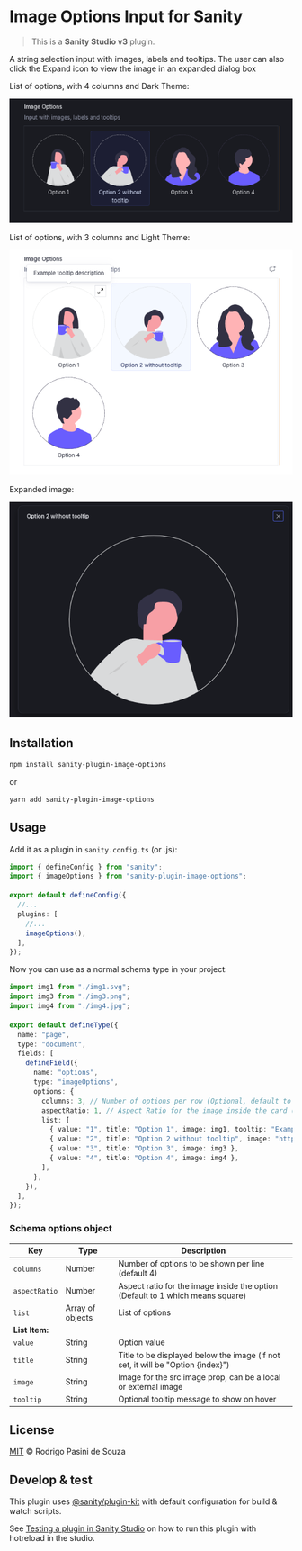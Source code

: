 # Image Options Input for Sanity

> This is a **Sanity Studio v3** plugin.

A string selection input with images, labels and tooltips. The user can also click the Expand icon to view the image in an expanded dialog box

List of options, with 4 columns and Dark Theme:

![Example 1](images/image1.png?raw=true)

List of options, with 3 columns and Light Theme:

![Example 2](images/image2.png?raw=true)

Expanded image:

![Example 3](images/image3.png?raw=true)

## Installation

```sh
npm install sanity-plugin-image-options
```

or

```sh
yarn add sanity-plugin-image-options
```

## Usage

Add it as a plugin in `sanity.config.ts` (or .js):

```ts
import { defineConfig } from "sanity";
import { imageOptions } from "sanity-plugin-image-options";

export default defineConfig({
  //...
  plugins: [
    //...
    imageOptions(),
  ],
});
```

Now you can use as a normal schema type in your project:

```ts
import img1 from "./img1.svg";
import img3 from "./img3.png";
import img4 from "./img4.jpg";

export default defineType({
  name: "page",
  type: "document",
  fields: [
    defineField({
      name: "options",
      type: "imageOptions",
      options: {
        columns: 3, // Number of options per row (Optional, default to 4)
        aspectRatio: 1, // Aspect Ratio for the image inside the card (Optional, default to 1)
        list: [
          { value: "1", title: "Option 1", image: img1, tooltip: "Example tooltip message" },
          { value: "2", title: "Option 2 without tooltip", image: "https://.../img2.png" },
          { value: "3", title: "Option 3", image: img3 },
          { value: "4", title: "Option 4", image: img4 },
        ],
      },
    }),
  ],
});
```

### Schema options object

| Key            | Type             | Description                                                                     |
| -------------- | ---------------- | ------------------------------------------------------------------------------- |
| `columns`      | Number           | Number of options to be shown per line (default 4)                              |
| `aspectRatio`  | Number           | Aspect ratio for the image inside the option (Default to 1 which means square)  |
| `list`         | Array of objects | List of options                                                                 |
| **List Item:** |                  |                                                                                 |
| `value`        | String           | Option value                                                                    |
| `title`        | String           | Title to be displayed below the image (if not set, it will be "Option {index}") |
| `image`        | String           | Image for the src image prop, can be a local or external image                  |
| `tooltip`      | String           | Optional tooltip message to show on hover                                       |

## License

[MIT](LICENSE) © Rodrigo Pasini de Souza

## Develop & test

This plugin uses [@sanity/plugin-kit](https://github.com/sanity-io/plugin-kit)
with default configuration for build & watch scripts.

See [Testing a plugin in Sanity Studio](https://github.com/sanity-io/plugin-kit#testing-a-plugin-in-sanity-studio)
on how to run this plugin with hotreload in the studio.
